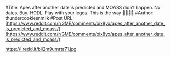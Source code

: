 #Title: Apes after another date is predicted and MOASS didn’t happen. No dates. Buy. HODL. Play with your legos. This is the way 🚀🦍🚀🦍
#Author: thundercookiesnmilk
#Post URL: [https://www.reddit.com/r/GME/comments/oix8yx/apes_after_another_date_is_predicted_and_moass/](https://www.reddit.com/r/GME/comments/oix8yx/apes_after_another_date_is_predicted_and_moass/)


https://i.redd.it/bli2m9umrta71.jpg